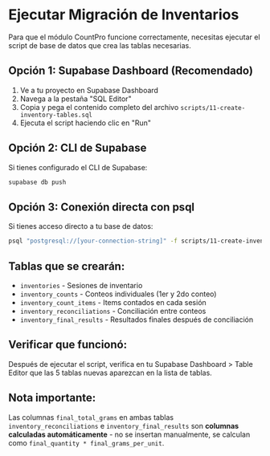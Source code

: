 # Ejecutar Migración de Inventarios

Para que el módulo CountPro funcione correctamente, necesitas ejecutar el script de base de datos que crea las tablas necesarias.

## Opción 1: Supabase Dashboard (Recomendado)

1. Ve a tu proyecto en Supabase Dashboard
2. Navega a la pestaña "SQL Editor"
3. Copia y pega el contenido completo del archivo `scripts/11-create-inventory-tables.sql`
4. Ejecuta el script haciendo clic en "Run"

## Opción 2: CLI de Supabase

Si tienes configurado el CLI de Supabase:

```bash
supabase db push
```

## Opción 3: Conexión directa con psql

Si tienes acceso directo a tu base de datos:

```bash
psql "postgresql://[your-connection-string]" -f scripts/11-create-inventory-tables.sql
```

## Tablas que se crearán:

- `inventories` - Sesiones de inventario
- `inventory_counts` - Conteos individuales (1er y 2do conteo)
- `inventory_count_items` - Items contados en cada sesión
- `inventory_reconciliations` - Conciliación entre conteos
- `inventory_final_results` - Resultados finales después de conciliación

## Verificar que funcionó:

Después de ejecutar el script, verifica en tu Supabase Dashboard > Table Editor que las 5 tablas nuevas aparezcan en la lista de tablas.

## Nota importante:

Las columnas `final_total_grams` en ambas tablas `inventory_reconciliations` e `inventory_final_results` son **columnas calculadas automáticamente** - no se insertan manualmente, se calculan como `final_quantity * final_grams_per_unit`.